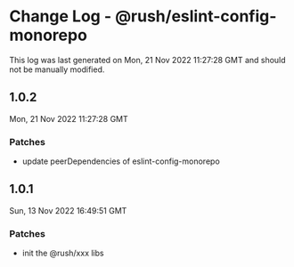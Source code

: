 # Change Log - @rush/eslint-config-monorepo

This log was last generated on Mon, 21 Nov 2022 11:27:28 GMT and should not be manually modified.

## 1.0.2
Mon, 21 Nov 2022 11:27:28 GMT

### Patches

- update peerDependencies of eslint-config-monorepo

## 1.0.1
Sun, 13 Nov 2022 16:49:51 GMT

### Patches

- init the @rush/xxx libs

